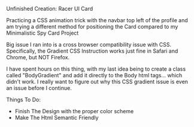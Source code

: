 Unfinished Creation: Racer UI Card 

Practicing a CSS animation trick with the navbar top left of the profile and am trying a different method for positioning the Card compared to my Minimalistic Spy Card Project

Big issue I ran into is a cross browser compatibility issue with CSS.
Specifically, the Gradient CSS Instruction works just fine in Safari and Chrome, but NOT Firefox.

I have spent hours on this thing, with my last idea being to create a class called "BodyGradient" and add it directly to the Body html tags... which didn't work.
I really want to figure out why this CSS gradient issue is even an issue before I continue.

Things To Do:
 - Finish The Design with the proper color scheme
 - Make The Html Semantic Friendly
